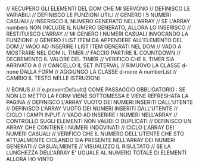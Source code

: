 // RECUPERO GLI ELEMENTI DEL DOM CHE MI SERVONO 
// DEFINISCO LE VARIABILI
// DEFINISCO LE FUNZIONI UTILI
// GENERO I 5 NUMERI CASUALI 
// INSERISCO IL NUMERO GENERATO NELL'ARRAY
// SE L'ARRAY numbers NON INCLUDE IL NUMERO GENERATO, ALLORA LO INSERISCO
// RESTITUISCO L'ARRAY 
// MI GENERO I NUMERI CASUALI INVOCANDO LA FUNZIONE 
// GENERO I LIST ITEM DA APPENDERE ALL'ELEMENTO DEL DOM 
// VADO AD INSERIRE I LIST ITEM GENERATI NEL DOM 
// VADO A MOSTRARE NEL DOM IL TIMER 
// FACCIO PARTIRE IL COUNTDOWN
// DECREMENTO IL VALORE DEL TIMER 
// VERIFICO CHE IL TIMER SIA ARRIVATO A 0
// CANCELLO IL SET INTERVAL
// RIMUOVO LA CLASSE d-none DALLA FORM 
// AGGIUNGO LA CLASSE d-none A numberList 
// CAMBIO IL TESTO NELLE ISTRUZIONI 

// BONUS //
// e.preventDefault() COME PASSAGGIO OBBLIGATORIO : SE NON LO METTO LA FORM VIENE SOTTOMESSA E VIENE REFRESHATA LA PAGINA 
// DEFINISCO L'ARRAY VUOTO DEI NUMERI INSERITI DALL'UTENTE 
// DEFINISCO L'ARRAY VUOTO DEI NUMERI INSERITI DALL'UTENTE 
// CICLO I CAMPI INPUT 
// VADO AD INSERIRE I NUMERI NELL'ARRAY
// CONTROLLO SUGLI ELEMENTI NON VALIDI O DUPLICATI 
// DEFINISCO UN ARRAY CHE CONTIENE I NUMERI INDOVINATI 
// CICLO L'ARRAY DEI NUMERI CASUALI 
// VERIFICO CHE IL NUMERO DELL'UTENTE CHE STO ATTUALMENTE CICLANDO SIA PRESENTE NELL'ARRAY DEI NUMERI GENERATI 
// CASUALMENTE 
// VISUALIZZO IL RISULTATO
// SE LA LUNGHEZZA DELL'ARRAY E' UGUALE AL NUMERO TOTALE DI ELEMENTI ALLORA HO VINTO 
